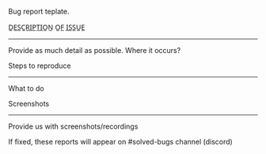 Bug report teplate.


D̲E̲S̲C̲R̲I̲P̲T̲I̲O̲N̲ O̲F̲ I̲S̲S̲U̲E̲
____________________________________________________

Provide as much detail as possible.
Where it occurs?


Steps to reproduce
____________________________________________________
What to do


Screenshots
____________________________________________________
Provide us with screenshots/recordings



If fixed, these reports will appear on #solved-bugs channel (discord)
